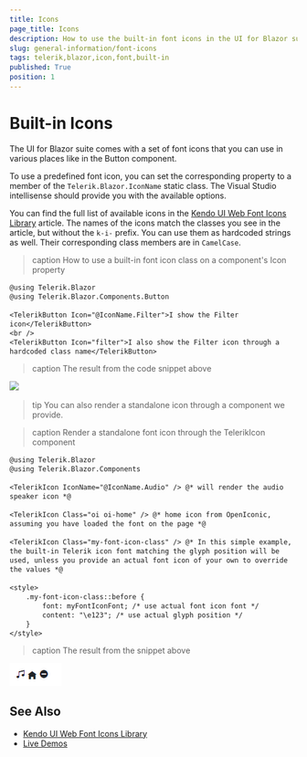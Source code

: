 ```yaml
---
title: Icons
page_title: Icons
description: How to use the built-in font icons in the UI for Blazor suite
slug: general-information/font-icons
tags: telerik,blazor,icon,font,built-in
published: True
position: 1
---
```


# Built-in Icons

The UI for Blazor suite comes with a set of font icons that you can use in various places like in the Button component.

To use a predefined font icon, you can set the corresponding property to a member of the `Telerik.Blazor.IconName` static class. The Visual Studio intellisense should provide you with the available options.

You can find the full list of available icons in the [Kendo UI Web Font Icons Library](https://docs.telerik.com/kendo-ui/styles-and-layout/icons-web) article. The names of the icons match the classes you see in the article, but without the `k-i-` prefix. You can use them as hardcoded strings as well. Their corresponding class members are in `CamelCase`.

>caption How to use a built-in font icon class on a component's Icon property

````CSHTML
@using Telerik.Blazor
@using Telerik.Blazor.Components.Button

<TelerikButton Icon="@IconName.Filter">I show the Filter icon</TelerikButton>
<br />
<TelerikButton Icon="filter">I also show the Filter icon through a hardcoded class name</TelerikButton>
````

>caption The result from the code snippet above

![](images/telerik-button-with-icon.png)

>tip You can also render a standalone icon through a component we provide.

>caption Render a standalone font icon through the TelerikIcon component

````CSHTML
@using Telerik.Blazor
@using Telerik.Blazor.Components

<TelerikIcon IconName="@IconName.Audio" /> @* will render the audio speaker icon *@

<TelerikIcon Class="oi oi-home" /> @* home icon from OpenIconic, assuming you have loaded the font on the page *@

<TelerikIcon Class="my-font-icon-class" /> @* In this simple example, the built-in Telerik icon font matching the glyph position will be used, unless you provide an actual font icon of your own to override the values *@

<style>
	.my-font-icon-class::before {
		font: myFontIconFont; /* use actual font icon font */
		content: "\e123"; /* use actual glyph position */
	}
</style>
````

>caption The result from the snippet above

![](images/standalone-font-icons.png)


## See Also

  * [Kendo UI Web Font Icons Library](https://docs.telerik.com/kendo-ui/styles-and-layout/icons-web)
  * [Live Demos](https://demos.telerik.com/blazor-ui)